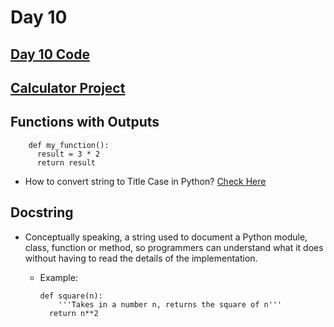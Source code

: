 # Day 10

## [Day 10 Code](Day10.py)

## [Calculator Project](calculator.py)

## Functions with Outputs

        def my_function():
          result = 3 * 2
          return result

- How to convert string to Title Case in Python? [Check Here](https://stackoverflow.com/questions/8347048/how-to-convert-string-to-title-case-in-python)

## Docstring

- Conceptually speaking, a string used to document a Python module, class, function or method, so programmers can understand what it does without having to read the details of the implementation.

  - Example:

        def square(n):
            '''Takes in a number n, returns the square of n'''
          return n**2
